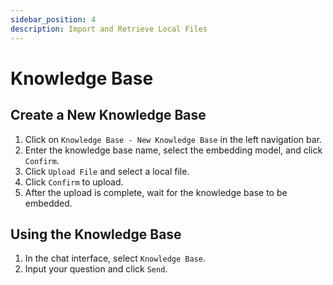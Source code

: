 ```yaml
---
sidebar_position: 4
description: Import and Retrieve Local Files
---
```

# Knowledge Base
## Create a New Knowledge Base
1. Click on `Knowledge Base - New Knowledge Base` in the left navigation bar.
2. Enter the knowledge base name, select the embedding model, and click `Confirm`.
3. Click `Upload File` and select a local file.
4. Click `Confirm` to upload.
5. After the upload is complete, wait for the knowledge base to be embedded.

## Using the Knowledge Base
1. In the chat interface, select `Knowledge Base`.
2. Input your question and click `Send`.